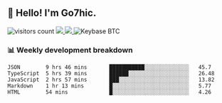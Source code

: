## 👋 Hello! I'm Go7hic.

 ![visitors count](https://visitors-by-url-pls-dont-use-this-in-your-repo.vercel.app/Go7hic-github-readme)
 <a href="https://twitter.com/Go7hic">
    <img src="https://img.shields.io/badge/-@Go7hic-1ca0f1?style=flat-square&labelColor=1ca0f1&logo=twitter&logoColor=white&link=https://twitter.com/Go7hic">
   <a/>
   <a href="mailto:gtfx0209@gmail.com">
    <img src="https://img.shields.io/badge/-gtfx0209@gmail.com-c14438?style=flat-square&logo=Gmail&logoColor=white&link=mailto:gtfx0209@gmail.com">
   <a/>
    ![Keybase BTC](https://img.shields.io/keybase/btc/Go7hic)
 <!--
🔭 I’m currently working
🌱 I’m currently learning
💬 Ask me about 
📫 How to reach me: 
⚡ Fun fact: 
-->
 <!--
![My Github Stats](https://github-readme-stats.vercel.app/api?username=Go7hic&show_icons=true&count_private=true)

-->

### 📊 Weekly development breakdown
<!--START_SECTION:waka-->
```text
JSON        9 hrs 46 mins       ███████████░░░░░░░░░░░░░░   45.7 
TypeScript  5 hrs 39 mins       ██████░░░░░░░░░░░░░░░░░░░   26.48 
JavaScript  2 hrs 57 mins       ███░░░░░░░░░░░░░░░░░░░░░░   13.82 
Markdown    1 hr 13 mins        █░░░░░░░░░░░░░░░░░░░░░░░░   5.77 
HTML        54 mins             █░░░░░░░░░░░░░░░░░░░░░░░░   4.26
```
<!--END_SECTION:waka-->

